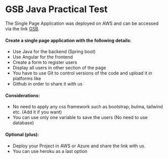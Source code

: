 # GSB Java Practical Test

The Single Page Application was deployed on AWS and
can be accessed via the link [GSB](http://3.87.8.194/).

#### Create a single page application with the following details:
- Use Java for the backend (Spring boot)
- Use Angular for the frontend
- Create a form to register users
- Display all users in other section of the page
- You have to use Git to control versions of the code and upload it in platforms like
- Github in order to share it with us

#### Considerations:
- No need to apply any css framework such as bootstrap, bulma, tailwind etc. (Add it if you want)
- You can use only one variable to save the users (No need to use database)

#### Optional (plus):
- Deploy your Project in AWS or Azure and share the link with us.
- You can use heroku as a last option
